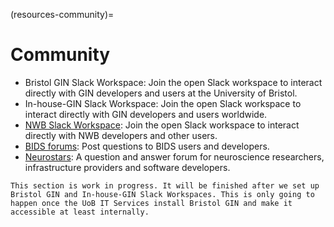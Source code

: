 (resources-community)=
# Community
- Bristol GIN Slack Workspace: Join the open Slack workspace to interact directly with GIN developers and users at the University of Bristol.
- In-house-GIN Slack Workspace: Join the open Slack workspace to interact directly with GIN developers and users worldwide.
- [NWB Slack Workspace](https://join.slack.com/t/nwb-users/shared_invite/enQtNzMwOTcwNzQ2MDM5LWMyZDUwODJjYjM3MzMzYzZiNDk4ZTU3ZjQ3MmMxMmY5MDUyNzc0ZDI5ZjViYmJjYTQ5NjljOGFjZmMwOGIwZmQ): Join the open Slack workspace to interact directly with NWB developers and other users.
- [BIDS forums](https://bids-standard.github.io/bids-starter-kit/contact.html): Post questions to BIDS users and developers.
- [Neurostars](https://neurostars.org/): A question and answer forum for neuroscience researchers, infrastructure providers and software developers.

```{note}
This section is work in progress. It will be finished after we set up Bristol GIN and In-house-GIN Slack Workspaces. This is only going to happen once the UoB IT Services install Bristol GIN and make it accessible at least internally.
```